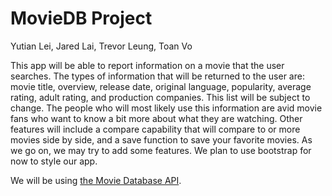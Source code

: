 # MovieDB Project
Yutian Lei, Jared Lai, Trevor Leung, Toan Vo

This app will be able to report information on a movie that the user searches. 
The types of information that will be returned to the user are: movie title, overview, 
release date, original language, popularity, average rating, adult rating, and 
production companies. This list will be subject to change. The people who will most likely
use this information are avid movie fans who want to know a bit more about what they 
are watching. Other features will include a compare capability that will compare to or more
movies side by side, and a save function to save your favorite movies. As we go on, we may try 
to add some features. We plan to use bootstrap for now to style our app.


We will be using [the Movie Database API](https://www.themoviedb.org/documentation/api).


